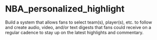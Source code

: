 # NBA_personalized_highlight
Build a system that allows fans to select team(s), player(s), etc. to follow and create audio, video, and/or text digests that fans could receive on a regular cadence to stay up on the latest highlights and commentary.
